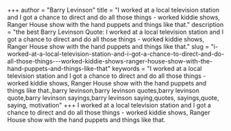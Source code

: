 +++
author = "Barry Levinson"
title = "I worked at a local television station and I got a chance to direct and do all those things - worked kiddie shows, Ranger House show with the hand puppets and things like that."
description = "the best Barry Levinson Quote: I worked at a local television station and I got a chance to direct and do all those things - worked kiddie shows, Ranger House show with the hand puppets and things like that."
slug = "i-worked-at-a-local-television-station-and-i-got-a-chance-to-direct-and-do-all-those-things---worked-kiddie-shows-ranger-house-show-with-the-hand-puppets-and-things-like-that"
keywords = "I worked at a local television station and I got a chance to direct and do all those things - worked kiddie shows, Ranger House show with the hand puppets and things like that.,barry levinson,barry levinson quotes,barry levinson quote,barry levinson sayings,barry levinson saying,quotes, sayings,quote, saying, motivation"
+++
I worked at a local television station and I got a chance to direct and do all those things - worked kiddie shows, Ranger House show with the hand puppets and things like that.
